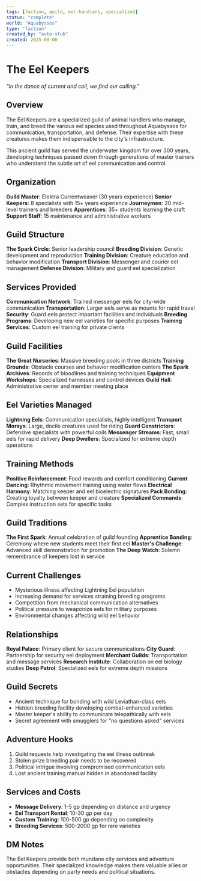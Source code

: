 ```yaml
---
tags: [faction, guild, eel-handlers, specialized]
status: "complete"
world: "Aquabyssos"
type: "faction"
created_by: "auto-stub"
created: 2025-08-08
---
```


# The Eel Keepers

*"In the dance of current and coil, we find our calling."*

## Overview
The Eel Keepers are a specialized guild of animal handlers who manage, train, and breed the various eel species used throughout Aquabyssos for communication, transportation, and defense. Their expertise with these creatures makes them indispensable to the city's infrastructure.

This ancient guild has served the underwater kingdom for over 300 years, developing techniques passed down through generations of master trainers who understand the subtle art of eel communication and control.

## Organization
**Guild Master**: Elektra Currentweaver (30 years experience)
**Senior Keepers**: 8 specialists with 15+ years experience
**Journeymen**: 20 mid-level trainers and breeders
**Apprentices**: 35+ students learning the craft
**Support Staff**: 15 maintenance and administrative workers

## Guild Structure
**The Spark Circle**: Senior leadership council
**Breeding Division**: Genetic development and reproduction
**Training Division**: Creature education and behavior modification
**Transport Division**: Messenger and courier eel management
**Defense Division**: Military and guard eel specialization

## Services Provided
**Communication Network**: Trained messenger eels for city-wide communication
**Transportation**: Larger eels serve as mounts for rapid travel
**Security**: Guard eels protect important facilities and individuals
**Breeding Programs**: Developing new eel varieties for specific purposes
**Training Services**: Custom eel training for private clients

## Guild Facilities
**The Great Nurseries**: Massive breeding pools in three districts
**Training Grounds**: Obstacle courses and behavior modification centers
**The Spark Archives**: Records of bloodlines and training techniques
**Equipment Workshops**: Specialized harnesses and control devices
**Guild Hall**: Administrative center and member meeting place

## Eel Varieties Managed
**Lightning Eels**: Communication specialists, highly intelligent
**Transport Morays**: Large, docile creatures used for riding
**Guard Constrictors**: Defensive specialists with powerful coils
**Messenger Streams**: Fast, small eels for rapid delivery
**Deep Dwellers**: Specialized for extreme depth operations

## Training Methods
**Positive Reinforcement**: Food rewards and comfort conditioning
**Current Dancing**: Rhythmic movement training using water flows
**Electrical Harmony**: Matching keeper and eel bioelectric signatures
**Pack Bonding**: Creating loyalty between keeper and creature
**Specialized Commands**: Complex instruction sets for specific tasks

## Guild Traditions
**The First Spark**: Annual celebration of guild founding
**Apprentice Bonding**: Ceremony where new students meet their first eel
**Master's Challenge**: Advanced skill demonstration for promotion
**The Deep Watch**: Solemn remembrance of keepers lost in service

## Current Challenges
- Mysterious illness affecting Lightning Eel population
- Increasing demand for services straining breeding programs
- Competition from mechanical communication alternatives
- Political pressure to weaponize eels for military purposes
- Environmental changes affecting wild eel behavior

## Relationships
**Royal Palace**: Primary client for secure communications
**City Guard**: Partnership for security eel deployment
**Merchant Guilds**: Transportation and message services
**Research Institute**: Collaboration on eel biology studies
**Deep Patrol**: Specialized eels for extreme depth missions

## Guild Secrets
- Ancient technique for bonding with wild Leviathan-class eels
- Hidden breeding facility developing combat-enhanced varieties
- Master keeper's ability to communicate telepathically with eels
- Secret agreement with smugglers for "no questions asked" services

## Adventure Hooks
1. Guild requests help investigating the eel illness outbreak
2. Stolen prize breeding pair needs to be recovered
3. Political intrigue involving compromised communication eels
4. Lost ancient training manual hidden in abandoned facility

## Services and Costs
- **Message Delivery**: 1-5 gp depending on distance and urgency
- **Eel Transport Rental**: 10-30 gp per day
- **Custom Training**: 100-500 gp depending on complexity
- **Breeding Services**: 500-2000 gp for rare varieties

## DM Notes
The Eel Keepers provide both mundane city services and adventure opportunities. Their specialized knowledge makes them valuable allies or obstacles depending on party needs and political situations.
